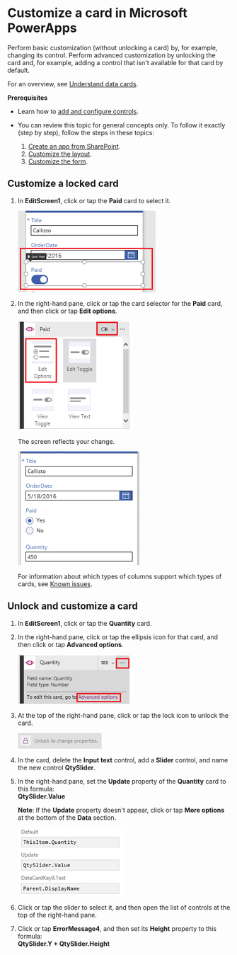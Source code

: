 <properties
	pageTitle="Customize a card | Microsoft PowerApps"
	description="Perform basic and advanced customization on a card"
	services=""
	suite="powerapps"
	documentationCenter=""
	authors="AFTOwen"
	manager="erikre"
	editor=""
	tags="" />

<tags
ms.service="powerapps"
ms.devlang="na"
ms.topic="article"
ms.tgt_pltfrm="na"
ms.workload="na"
ms.date="06/25/2016"
ms.author="anneta"/>

# Customize a card in Microsoft PowerApps #
Perform basic customization (without unlocking a card) by, for example, changing its control. Perform advanced customization by unlocking the card and, for example, adding a control that isn't available for that card by default.

For an overview, see [Understand data cards](working-with-cards.md).

**Prerequisites**

- Learn how to [add and configure controls](add-configure-controls.md).
- You can review this topic for general concepts only. To follow it exactly (step by step), follow the steps in these topics:

	1. [Create an app from SharePoint](app-from-sharepoint.md).
	1. [Customize the layout](customize-layout-sharepoint.md).
	1. [Customize the form](customize-forms-sharepoint.md).

## Customize a locked card ##
1. In **EditScreen1**, click or tap the **Paid** card to select it.

	![](./media/customize-card/select-paid-card.png)

1. In the right-hand pane, click or tap the card selector for the **Paid** card, and then click or tap **Edit options**.

	![](./media/customize-card/select-radio.png)

	The screen reflects your change.

	![](./media/customize-card/display-radio.png)

	For information about which types of columns support which types of cards, see [Known issues](connection-sharepoint-online.md#known-issues).

## Unlock and customize a card ##
1. In **EditScreen1**, click or tap the **Quantity** card.

1. In the right-hand pane, click or tap the ellipsis icon for that card, and then click or tap **Advanced options**.

	![Open Advanced options](./media/customize-card/qty-advanced-options.png)

1. At the top of the right-hand pane, click or tap the lock icon to unlock the card.

	![Unlock a card](./media/customize-card/unlock-card.png)

1. In the card, delete the **Input text** control, add a **Slider** control, and name the new control **QtySlider**.

1.  In the right-hand pane, set the **Update** property of the **Quantity** card to this formula:<br>
**QtySlider.Value**

	**Note**: If the **Update** property doesn't appear, click or tap **More options** at the bottom of the **Data** section.

	![Set the Update property](./media/customize-card/set-qty-update.png)

1. Click or tap the slider to select it, and then open the list of controls at the top of the right-hand pane.

1. Click or tap **ErrorMessage4**, and then set its **Height** property to this formula:<br>
**QtySlider.Y + QtySlider.Height**
